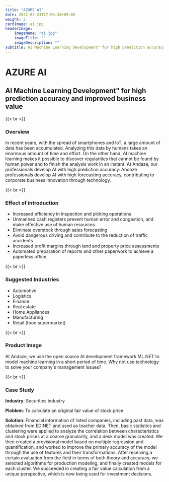 ```yaml
---
title: "AZURE AI"
date: 2022-02-23T17:03:34+09:00
weight: 2
cardImage: ai.jpg
headerImage:
    imageName: "ai.jpg"
    imageTitle: ""
    imageDescription: ""
subtitle: AI Machine Learning Development" for high prediction accuracy and improved business value
---
```


# AZURE AI

## AI Machine Learning Development" for high prediction accuracy and improved business value

{{< br >}}

### Overview

In recent years, with the spread of smartphones and IoT, a large amount of data has been accumulated. Analyzing this data by humans takes an enormous amount of time and effort. On the other hand, AI machine learning makes it possible to discover regularities that cannot be found by human power and to finish the analysis work in an instant. At Andaze, our professionals develop AI with high prediction accuracy. Andaze professionals develop AI with high forecasting accuracy, contributing to corporate business innovation through technology.

{{< br >}}

### Effect of introduction

- Increased efficiency in inspection and picking operations
- Unmanned cash registers prevent human error and congestion, and make effective use of human resources.
- Eliminate overstock through sales forecasting
- Avoid dangerous driving and contribute to the reduction of traffic accidents
- Increased profit margins through land and property price assessments
- Automated preparation of reports and other paperwork to achieve a paperless office.

{{< br >}}

### Suggested Industries

- Automotive
- Logistics
- Finance
- Real estate
- Home Appliances
- Manufacturing
- Retail (food supermarket)

{{< br >}}

### Product Image

At Andaze, we use the open source AI development framework ML.NET to model machine learning in a short period of time. Why not use technology to solve your company's management issues?

{{< br >}}

### Case Study

**Industry**: Securities industry

**Ploblem**: To calculate an original fair value of stock price

**Solution**: Financial information of listed companies, including past data, was obtained from EDINET and used as teacher data. Then, basic statistics and clustering were applied to analyze the correlation between characteristics and stock prices at a coarse granularity, and a desk model was created. We then created a provisional model based on multiple regression and quantification, and worked to improve the primary accuracy of the model through the use of features and their transformations. After receiving a certain evaluation from the field in terms of both theory and accuracy, we selected algorithms for production modeling, and finally created models for each cluster. We succeeded in creating a fair value calculation from a unique perspective, which is now being used for investment decisions.